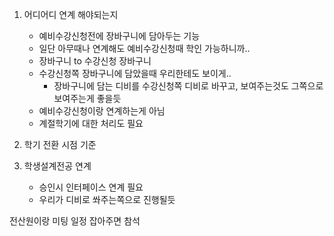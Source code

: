 
1. 어디어디 연계 해야되는지
	- 예비수강신청전에 장바구니에 담아두는 기능
	- 일단 아무때나 연계해도 예비수강신청때 학인 가능하니까..
	- 장바구니 to 수강신청 장바구니
	- 수강신청쪽 장바구니에 담았을때 우리한테도 보이게..
		- 장바구니에 담는 디비를 수강신청쪽 디비로 바꾸고, 보여주는것도 그쪽으로 보여주는게 좋을듯
	- 예비수강신청이랑 연계하는게 아님
	- 계절학기에 대한 처리도 필요


2. 학기 전환 시점 기준


3. 학생설계전공 연계
	- 승인시 인터페이스 연계 필요
	- 우리가 디비로 쏴주는쪽으로 진행될듯


전산원이랑 미팅 일정 잡아주면 참석